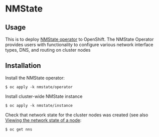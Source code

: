 # NMState

## Usage

This is to deploy [NMState operator](https://docs.openshift.com/container-platform/4.9/networking/k8s_nmstate/k8s-nmstate-about-the-k8s-nmstate-operator.html) to OpenShift. The NMState Operator provides users with functionality to configure various network interface types, DNS, and routing on cluster nodes

## Installation

Install the NMState operator:

```
$ oc apply -k nmstate/operator
```

Install cluster-wide NMState instance

```
$ oc apply -k nmstate/instance
```

Check that network state for the cluster nodes was created (see also [Viewing the network state of a node](https://docs.openshift.com/container-platform/4.9/networking/k8s_nmstate/k8s-nmstate-observing-node-network-state.html):

```
$ oc get nns
```
